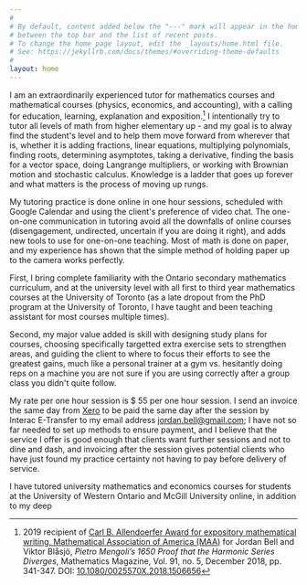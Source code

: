 ```yaml
---
#
# By default, content added below the "---" mark will appear in the home page
# between the top bar and the list of recent posts.
# To change the home page layout, edit the _layouts/home.html file.
# See: https://jekyllrb.com/docs/themes/#overriding-theme-defaults
#
layout: home
---
```


I am an extraordinarily experienced tutor for mathematics courses and mathematical courses (physics, economics, and accounting), with a calling for education, learning, explanation and exposition.[^1] I intentionally try to tutor all levels of math from higher elementary up - and my goal is to alway find the student's level and to help them move forward from wherever that is, whether it is adding fractions, linear equations, multiplying polynomials, finding roots, determining asymptotes, taking a derivative, finding the basis for a vector space, doing Langrange multipliers, or working with Brownian motion and stochastic calculus. Knowledge is a ladder that goes up forever and what matters is the process of moving up rungs.

My tutoring practice is done online in one hour sessions, scheduled with Google Calendar and using the client's preference of video chat. The one-on-one communication in tutoring avoid all the downfalls of online courses (disengagement, undirected, uncertain if you are doing it right), and adds new tools to use for one-on-one teaching. Most of math is done on paper, and my experience has shown that the simple method of holding paper up to the camera works perfectly.

First, I bring complete familiarity with the Ontario secondary mathematics curriculum, and at the university level with all first to third year mathematics courses at the University of Toronto (as a late dropout from the PhD program at the University of Toronto, I have taught and been teaching assistant for most courses multiple times).

Second, my major value added is skill with designing study plans for courses, choosing specifically targetted extra exercise sets to strengthen areas, and guiding the client to where to focus their efforts to see the greatest gains, much like a personal trainer at a gym vs. hesitantly doing reps on a machine you are not sure if you are using correctly after a group class you didn't quite follow.

My rate per one hour session is \$ 55 per one hour session. I send an invoice the same day from [Xero](https://www.xero.com/ca/) to be paid the same day after the session by Interac E-Transfer to my email address jordan.bell@gmail.com; I have not so far needed to set up methods to ensure payment, and I believe that the service I offer is good enough that clients want further sessions and not to dine and dash, and invoicing after the session gives potential clients who have just found my practice certainty not having to pay before delivery of service.

I have tutored university mathematics and economics courses for students at the University of Western Ontario and McGill University online, in addition to my deep

[^1]: 2019 recipient of [Carl B. Allendoerfer Award for expository mathematical writing, Mathematical Association of America (MAA)](https://www.maa.org/programs-and-communities/member-communities/maa-awards/writing-awards/carl-b-allendoerfer-awards) for Jordan Bell and Viktor Blåsjö, *Pietro Mengoli’s 1650 Proof that the Harmonic Series Diverges*, Mathematics Magazine, Vol. 91, no. 5, December 2018, pp. 341-347. DOI: [10.1080/0025570X.2018.1506656](https://doi.org/10.1080/0025570X.2018.1506656)